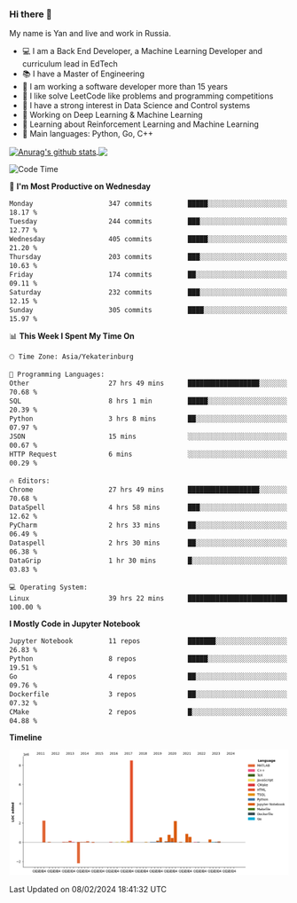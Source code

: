 ### Hi there 👋

My name is Yan and live and work in Russia.

- 💻 I am a Back End Developer, a Machine Learning Developer and curriculum lead in EdTech
- 📚 I have a Master of Engineering
- 🤔 I am working a software developer more than 15 years
- 🌱 I like solve LeetCode like problems and programming competitions
- 📝 I have a strong interest in Data Science and Control systems
- 🔭 Working on Deep Learning & Machine Learning
- 🌱 Learning about Reinforcement Learning and Machine Learning
- 🌟 Main languages: Python, Go, C++

<!--


**yanchick/yanchick** is a ✨ _special_ ✨ repository because its `README.md` (this file) appears on your GitHub profile.

Here are some ideas to get you started:

- I am a self taught Full Stack Developer and a Machine Learning Developer
- 🌱 I’m currently learning ...
- 👯 I’m looking to collaborate on ...
- 🤔 I’m looking for help with ...
- 💬 Ask me about ...
- 📫 How to reach me: ...
- 😄 Pronouns: ...
- ⚡ Fun fact: ...

-->


<a href="https://github.com/anuraghazra/github-readme-stats">
    <img align="center" src="https://github-readme-stats.vercel.app/api?username=yanchick&count_private=true" alt="Anurag's github stats" />
</a>
<a href="https://github.com/anuraghazra/github-readme-stats">
    <img align="center" src="https://github-readme-stats.vercel.app/api/top-langs/?username=yanchick&hide=javascript,html,CSS" />
</a>

<!--START_SECTION:waka-->
![Code Time](http://img.shields.io/badge/Code%20Time-1%2C438%20hrs%2026%20mins-blue)

📅 **I'm Most Productive on Wednesday** 

```text
Monday                   347 commits         █████░░░░░░░░░░░░░░░░░░░░   18.17 % 
Tuesday                  244 commits         ███░░░░░░░░░░░░░░░░░░░░░░   12.77 % 
Wednesday                405 commits         █████░░░░░░░░░░░░░░░░░░░░   21.20 % 
Thursday                 203 commits         ███░░░░░░░░░░░░░░░░░░░░░░   10.63 % 
Friday                   174 commits         ██░░░░░░░░░░░░░░░░░░░░░░░   09.11 % 
Saturday                 232 commits         ███░░░░░░░░░░░░░░░░░░░░░░   12.15 % 
Sunday                   305 commits         ████░░░░░░░░░░░░░░░░░░░░░   15.97 % 
```


📊 **This Week I Spent My Time On** 

```text
🕑︎ Time Zone: Asia/Yekaterinburg

💬 Programming Languages: 
Other                    27 hrs 49 mins      ██████████████████░░░░░░░   70.68 % 
SQL                      8 hrs 1 min         █████░░░░░░░░░░░░░░░░░░░░   20.39 % 
Python                   3 hrs 8 mins        ██░░░░░░░░░░░░░░░░░░░░░░░   07.97 % 
JSON                     15 mins             ░░░░░░░░░░░░░░░░░░░░░░░░░   00.67 % 
HTTP Request             6 mins              ░░░░░░░░░░░░░░░░░░░░░░░░░   00.29 % 

🔥 Editors: 
Chrome                   27 hrs 49 mins      ██████████████████░░░░░░░   70.68 % 
DataSpell                4 hrs 58 mins       ███░░░░░░░░░░░░░░░░░░░░░░   12.62 % 
PyCharm                  2 hrs 33 mins       ██░░░░░░░░░░░░░░░░░░░░░░░   06.49 % 
Dataspell                2 hrs 30 mins       ██░░░░░░░░░░░░░░░░░░░░░░░   06.38 % 
DataGrip                 1 hr 30 mins        █░░░░░░░░░░░░░░░░░░░░░░░░   03.83 % 

💻 Operating System: 
Linux                    39 hrs 22 mins      █████████████████████████   100.00 % 
```

**I Mostly Code in Jupyter Notebook** 

```text
Jupyter Notebook         11 repos            ███████░░░░░░░░░░░░░░░░░░   26.83 % 
Python                   8 repos             █████░░░░░░░░░░░░░░░░░░░░   19.51 % 
Go                       4 repos             ██░░░░░░░░░░░░░░░░░░░░░░░   09.76 % 
Dockerfile               3 repos             ██░░░░░░░░░░░░░░░░░░░░░░░   07.32 % 
CMake                    2 repos             █░░░░░░░░░░░░░░░░░░░░░░░░   04.88 % 
```



**Timeline**

![Lines of Code chart](https://raw.githubusercontent.com/yanchick/yanchick/main/assets/bar_graph.png)


 Last Updated on 08/02/2024 18:41:32 UTC
<!--END_SECTION:waka-->

